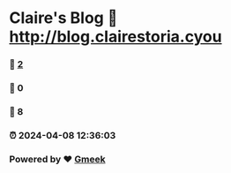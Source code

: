 # Claire's Blog :link: http://blog.clairestoria.cyou 
### :page_facing_up: [2](http://blog.clairestoria.cyou/tag.html) 
### :speech_balloon: 0 
### :hibiscus: 8 
### :alarm_clock: 2024-04-08 12:36:03 
### Powered by :heart: [Gmeek](https://github.com/Meekdai/Gmeek)
